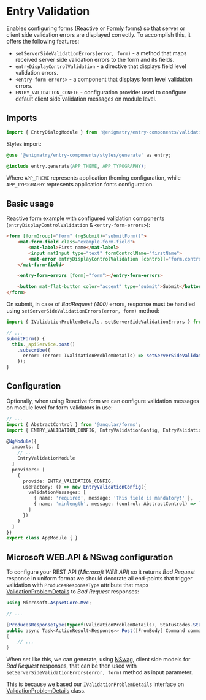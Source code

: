 # Entry Validation

Enables configuring forms (Reactive or [Formly](https://formly.dev/) forms) so that server or client side validation errors are displayed correctly. To accomplish this, it offers the following features:

* `setServerSideValidationErrors(error, form)` - a method that maps received server side validation errors to the form and its fields.
* `entryDisplayControlValidation` - a directive that displays field level validation errors.
* `<entry-form-errors>` - a component that displays form level validation errors.
* `ENTRY_VALIDATION_CONFIG` - configuration provider used to configure default client side validation messages on module level.

## Imports

```ts
import { EntryDialogModule } from '@enigmatry/entry-components/validation';
```

Styles import:

```css
@use '@enigmatry/entry-components/styles/generate' as entry;

@include entry.generate(APP_THEME, APP_TYPOGRAPHY);
```

Where `APP_THEME` represents application theming configuration, while `APP_TYPOGRAPHY` represents application fonts configuration.

## Basic usage

Reactive form example with configured validation components (`entryDisplayControlValidation` & `<entry-form-errors>`):

```html
<form [formGroup]="form" (ngSubmit)="submitForm()">
    <mat-form-field class="example-form-field">
        <mat-label>First name</mat-label>
        <input matInput type="text" formControlName="firstName">
        <mat-error entryDisplayControlValidation [control]="form.controls.firstName"></mat-error>
    </mat-form-field>

    <entry-form-errors [form]="form"></entry-form-errors>

    <button mat-flat-button color="accent" type="submit">Submit</button>
</form>
```

On submit, in case of _BadRequest (400)_ errors, response must be handled using `setServerSideValidationErrors(error, form)` method:

```ts
import { IValidationProblemDetails, setServerSideValidationErrors } from '@enigmatry/entry-components/validation';

// ...
submitForm() {
  this._apiService.post()
    .subscribe({
      error: (error: IValidationProblemDetails) => setServerSideValidationErrors(error, this.form)
    });
}
```

## Configuration

Optionally, when using Reactive form we can configure validation messages on module level for form validators in use:

```ts
// ...
import { AbstractControl } from '@angular/forms';
import { ENTRY_VALIDATION_CONFIG, EntryValidationConfig, EntryValidationModule } from '@enigmatry/entry-components/validation';

@NgModule({
  imports: [
    // ...
    EntryValidationModule
  ]
  providers: [
    {
      provide: ENTRY_VALIDATION_CONFIG,
      useFactory: () => new EntryValidationConfig({
        validationMessages: [
          { name: 'required', message: 'This field is mandatory!' },
          { name: 'minlength', message: (control: AbstractControl) => `Minimal length is ${control.errors.minlength.requiredLength}!`}
        ]
      })
    }
  ]
})
export class AppModule { }
```

## Microsoft WEB.API & NSwag configuration

To configure your REST API (_Microsoft WEB.API_) so it returns _Bad Request_ response in uniform format we should decorate all end-points that trigger validation with `ProducesResponseType` attribute that maps [ValidationProblemDetails](https://learn.microsoft.com/en-us/dotnet/api/microsoft.aspnetcore.mvc.validationproblemdetails?view=aspnetcore-7.0) to _Bad Request_ responses:

```csharp
using Microsoft.AspNetCore.Mvc;

// ...

[ProducesResponseType(typeof(ValidationProblemDetails), StatusCodes.Status400BadRequest)]
public async Task<ActionResult<Response>> Post([FromBody] Command command)
{
    // ...
}
```

When set like this, we can generate, using [NSwag](https://github.com/RicoSuter/NSwag), client side models for _Bad Request_ responses, that can be then used with `setServerSideValidationErrors(error, form)` method as input parameter.

This is because we based our `IValidationProblemDetails` interface on [ValidationProblemDetails](https://learn.microsoft.com/en-us/dotnet/api/microsoft.aspnetcore.mvc.validationproblemdetails?view=aspnetcore-7.0) class.
